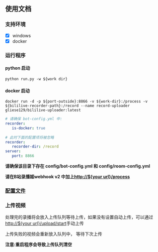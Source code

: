 ## 使用文档

### 支持环境
- [x] windows
- [x] docker

### 运行程序
#### python 启动
~~~ commandline
python run.py -w ${work dir}
~~~

#### docker 启动
~~~ commandline
docker run -d -p ${port-outside}:8866 -v ${work-dir}:/process -v ${bililive-recorder-path}:/record --name record-uploader gliese129/bililive-uploader:latest
~~~

~~~ yaml
# 请确保 bot-config.yml 中:
recorder:
   is-docker: true
   
# 此时下面的配置项将被忽略
recorder:
   recorder-dir: /record
server:
   port: 8866
~~~

**请确保该目录下存在 config/bot-config.yml 和 config/room-config.yml**

**请在B站录播姬webhook v2 中加上[http://${your url}/process]()**

### [配置文件](./config-example/readme.md)

### 上传视频

处理完的录播将会放入上传队列等待上传，如果没有设置自动上传，可以通过[http://${your url}/upload/start]()手动上传

上传失败的视频会重新放入队列中， 等待下次上传

**注意:重启程序会导致上传队列清空**

